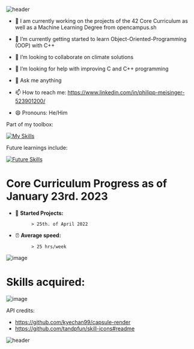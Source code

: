 ![header](https://capsule-render.vercel.app/api?type=wave&color=gradient&height=300&section=header&text=Welcome%20to%20my%20github&fontSize=40)


- :book: I am currently working on the projects of the 42 Core Curriculum as well as a Machine Learning Degree from opencampus.sh

- 🌱 I’m currently getting started to learn Object-Oriented-Programming (OOP) with C++

- 👯 I’m looking to collaborate on climate solutions

- 🤔 I’m looking for help with improving C and C++ programming

- 💬 Ask me anything

- 📫 How to reach me: https://www.linkedin.com/in/philipp-meisinger-523901200/

- 😄 Pronouns: He/Him

Part of my toolbox:

[![My Skills](https://skillicons.dev/icons?i=c,bash,vscode)](https://skillicons.dev)

Future learnings include:

[![Future Skills](https://skillicons.dev/icons?i=cpp,cs,python)](https://skillicons.dev)


# Core Curriculum Progress as of January 23rd. 2023 #

- :running: **Started Projects:** 

            > 25th. of April 2022

- :alarm_clock: **Average speed:** 
      
            > 25 hrs/week

![image](https://user-images.githubusercontent.com/96015618/214135896-b03d4f83-6aa3-42e5-99d6-648e5d154828.png)

# Skills acquired: #

![image](https://user-images.githubusercontent.com/96015618/214136144-14fcdf17-a1b5-4b3a-b49f-edb52bf7d050.png)

API credits:
- https://github.com/kyechan99/capsule-render
- https://github.com/tandpfun/skill-icons#readme

![header](https://capsule-render.vercel.app/api?type=wave&color=gradient&height=300&section=footer&text=^_^&fontSize=40)
